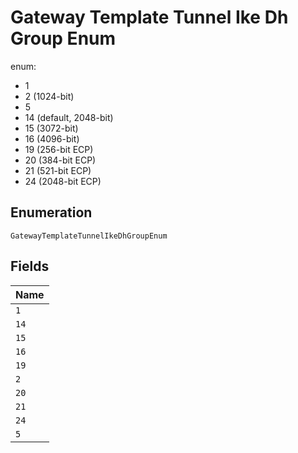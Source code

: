
# Gateway Template Tunnel Ike Dh Group Enum

enum:

* 1
* 2 (1024-bit)
* 5
* 14 (default, 2048-bit)
* 15 (3072-bit)
* 16 (4096-bit)
* 19 (256-bit ECP)
* 20 (384-bit ECP)
* 21 (521-bit ECP)
* 24 (2048-bit ECP)

## Enumeration

`GatewayTemplateTunnelIkeDhGroupEnum`

## Fields

| Name |
|  --- |
| `1` |
| `14` |
| `15` |
| `16` |
| `19` |
| `2` |
| `20` |
| `21` |
| `24` |
| `5` |

